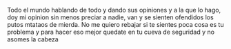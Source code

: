 Todo el mundo hablando de todo y dando sus opiniones y a la que lo hago, doy mi opinion sin menos preciar a nadie, van y se sienten ofendidos los putos mtataos de mierda. No me quiero rebajar si te sientes poca cosa es tu problema y para hacer eso mejor quedate en tu cueva de seguridad y no asomes la cabeza 